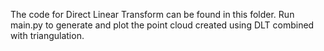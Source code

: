 The code for Direct Linear Transform can be found in this folder. Run main.py to generate and plot the point cloud created using DLT combined with triangulation.